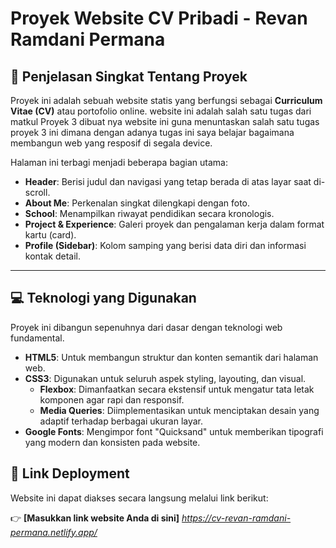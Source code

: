 # Proyek Website CV Pribadi - Revan Ramdani Permana

## 📄 Penjelasan Singkat Tentang Proyek

Proyek ini adalah sebuah website statis yang berfungsi sebagai **Curriculum Vitae (CV)** atau portofolio online. website ini adalah salah satu tugas dari matkul Proyek 3 dibuat nya website ini guna menuntaskan salah satu tugas proyek 3 ini dimana dengan adanya tugas ini saya belajar bagaimana membangun web yang resposif di segala device.

Halaman ini terbagi menjadi beberapa bagian utama:
* **Header**: Berisi judul dan navigasi yang tetap berada di atas layar saat di-scroll.
* **About Me**: Perkenalan singkat dilengkapi dengan foto.
* **School**: Menampilkan riwayat pendidikan secara kronologis.
* **Project & Experience**: Galeri proyek dan pengalaman kerja dalam format kartu (card).
* **Profile (Sidebar)**: Kolom samping yang berisi data diri dan informasi kontak detail.

---

## 💻 Teknologi yang Digunakan

Proyek ini dibangun sepenuhnya dari dasar dengan teknologi web fundamental.

* **HTML5**: Untuk membangun struktur dan konten semantik dari halaman web.
* **CSS3**: Digunakan untuk seluruh aspek styling, layouting, dan visual.
    * **Flexbox**: Dimanfaatkan secara ekstensif untuk mengatur tata letak komponen agar rapi dan responsif.
    * **Media Queries**: Diimplementasikan untuk menciptakan desain yang adaptif terhadap berbagai ukuran layar.
* **Google Fonts**: Mengimpor font "Quicksand" untuk memberikan tipografi yang modern dan konsisten pada website.

## 🚀 Link Deployment

Website ini dapat diakses secara langsung melalui link berikut:

👉 **[Masukkan link website Anda di sini]** *https://cv-revan-ramdani-permana.netlify.app/*
